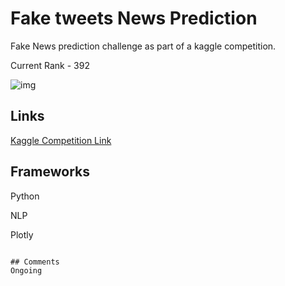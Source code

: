 # Fake tweets News Prediction

Fake News prediction challenge as part of a kaggle competition.

Current Rank - 392

![img](https://im-media.voltron.voanews.com/Drupal/01live-166/styles/892x501/s3/afp-image/2020/03/374e27ede3bfc0f28ef7d6915d7035befad3450e.jpg?itok=2XLEB2Xh)

## Links
[Kaggle Competition Link](https://www.kaggle.com/c/nlp-getting-started)
[]()
## Frameworks

Python

NLP

Plotly


```

## Comments
Ongoing
